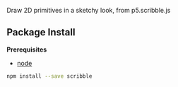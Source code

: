 Draw 2D primitives in a sketchy look, from p5.scribble.js

Package Install
---------------

**Prerequisites**
- [node](http://nodejs.org/)

```bash
npm install --save scribble
```
